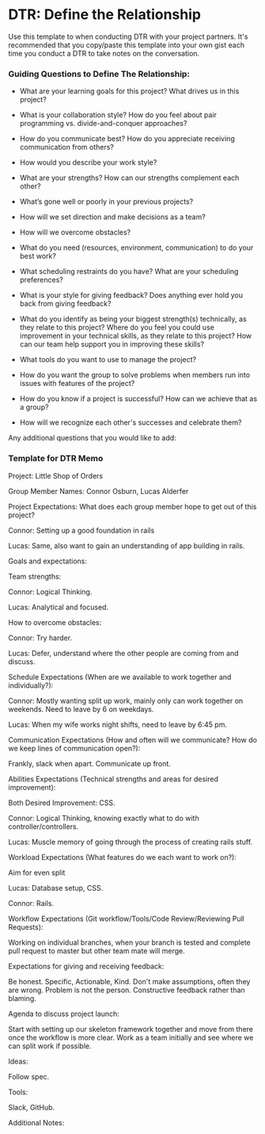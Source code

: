 # DTR: Define the Relationship

Use this template to when conducting DTR with your project partners. It's recommended that you copy/paste this template into your own gist each time you conduct a DTR to take notes on the conversation.

### Guiding Questions to Define The Relationship:

* What are your learning goals for this project? What drives us in this project?


* What is your collaboration style? How do you feel about pair programming vs. divide-and-conquer approaches?


* How do you communicate best? How do you appreciate receiving communication from others?


* How would you describe your work style?


* What are your strengths? How can our strengths complement each other?


* What’s gone well or poorly in your previous projects?


* How will we set direction and make decisions as a team?


* How will we overcome obstacles?


* What do you need (resources, environment, communication) to do your best work?


* What scheduling restraints do you have? What are your scheduling preferences?


* What is your style for giving feedback? Does anything ever hold you back from giving feedback?


* What do you identify as being your biggest strength(s) technically, as they relate to this project? Where do you feel you could use improvement in your technical skills, as they relate to this project? How can our team help support you in improving these skills?


* What tools do you want to use to manage the project?


* How do you want the group to solve problems when members run into issues with features of the project?



* How do you know if a project is successful? How can we achieve that as a group?



* How will we recognize each other's successes and celebrate them?



Any additional questions that you would like to add:






### Template for DTR Memo

Project: Little Shop of Orders

Group Member Names:  Connor Osburn, Lucas Alderfer

Project Expectations: What does each group member hope to get out of this project?

Connor: Setting up a good foundation in rails

Lucas:  Same, also want to gain an understanding of app building in rails.

Goals and expectations:

Team strengths:

Connor: Logical Thinking.

Lucas:  Analytical and focused.


How to overcome obstacles:

Connor: Try harder.

Lucas:  Defer, understand where the other people are coming from and discuss.


Schedule Expectations (When are we available to work together and individually?):

Connor:  Mostly wanting split up work, mainly only can work together on weekends.  Need to leave by 6 on weekdays.

Lucas:  When my wife works night shifts, need to leave by 6:45 pm.

Communication Expectations (How and often will we communicate? How do we keep lines of communication open?):

Frankly, slack when apart.  Communicate up front.  

Abilities Expectations (Technical strengths and areas for desired improvement):

Both Desired Improvement: CSS.

Connor:  Logical Thinking, knowing exactly what to do with controller/controllers.

Lucas:  Muscle memory of going through the process of creating rails stuff.

Workload Expectations (What features do we each want to work on?):

Aim for even split

Lucas: Database setup, CSS.

Connor: Rails.


Workflow Expectations (Git workflow/Tools/Code Review/Reviewing Pull Requests):

Working on individual branches, when your branch is tested and complete pull request to master but other team mate will merge.


Expectations for giving and receiving feedback:

Be honest.  Specific, Actionable, Kind.  Don't make assumptions, often they are wrong.  Problem is not the person.  Constructive feedback rather than blaming.  

Agenda to discuss project launch:

Start with setting up our skeleton framework together and move from there once the workflow is more clear.  Work as a team initially and see where we can split work if possible.

Ideas:

Follow spec.

Tools:

Slack, GitHub.

Additional Notes:
